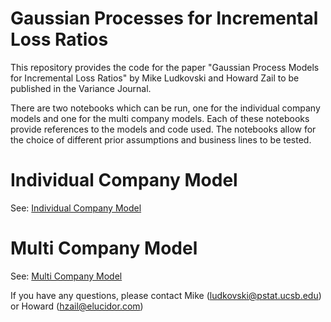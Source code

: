 # Gaussian Processes for Incremental Loss Ratios

This repository provides the code for the paper "Gaussian Process Models for Incremental Loss Ratios" by Mike Ludkovski and Howard Zail to be published in the Variance Journal.

There are two notebooks which can be run, one for the individual company models and one for the multi company models.  Each of these notebooks provide references to the models and code used.  The notebooks allow for the choice of different prior assumptions and business lines to be tested.


# Individual Company Model

See: [Individual Company Model](report_algorithms_05.Rmd)

# Multi Company Model

See: [Multi Company Model](report_algorithms_multi_05.Rmd)


If you have any questions, please contact Mike (ludkovski@pstat.ucsb.edu) or Howard (hzail@elucidor.com) 

